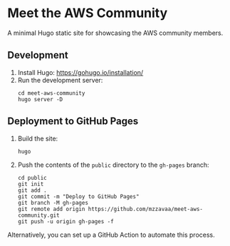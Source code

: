 # Meet the AWS Community

A minimal Hugo static site for showcasing the AWS community members.

## Development

1. Install Hugo: https://gohugo.io/installation/
2. Run the development server:
   ```
   cd meet-aws-community
   hugo server -D
   ```

## Deployment to GitHub Pages

1. Build the site:
   ```
   hugo
   ```

2. Push the contents of the `public` directory to the `gh-pages` branch:
   ```
   cd public
   git init
   git add .
   git commit -m "Deploy to GitHub Pages"
   git branch -M gh-pages
   git remote add origin https://github.com/mzzavaa/meet-aws-community.git
   git push -u origin gh-pages -f
   ```

Alternatively, you can set up a GitHub Action to automate this process.
